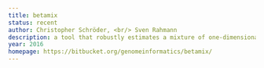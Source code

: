 ```yaml
---
title: betamix
status: recent
author: Christopher Schröder, <br/> Sven Rahmann
description: a tool that robustly estimates a mixture of one-dimensional beta distributions to given datapoints in the interval [0,1]; motivated by the need to describe methylation level distributions.
year: 2016
homepage: https://bitbucket.org/genomeinformatics/betamix/
---
```

